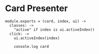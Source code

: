 Card Presenter
==============

    module.exports = (card, index, ui) ->
      classes: ->
        "active" if index is ui.activeIndex()
      click: ->
        ui.activeIndex(index)

        console.log card
